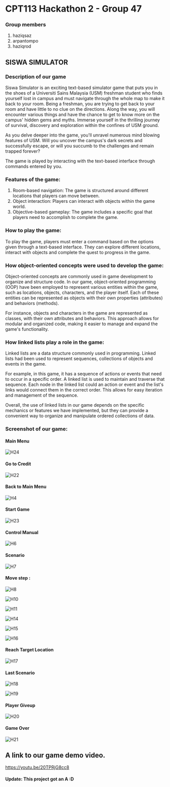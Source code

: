 # CPT113 Hackathon 2 - Group 47
### Group members
1. haziqsaz
2. arpantompo
3. haziqrod

## SISWA SIMULATOR

### Description of our game
Siswa Simulator is an exciting text-based simulator game that puts you in the shoes of a Universiti Sains Malaysia (USM) freshman student who finds yourself lost in campus and must navigate through the whole map to make it back to your room. Being a freshman, you are trying to get back to your room and have little to no clue on the directions. Along the way, you will encounter various things and have the chance to get to know more on the campus' hidden gems and myths. Immerse yourself in the thrilling journey of survival, discovery and exploration within the confines of USM ground.

As you delve deeper into the game, you'll unravel numerous mind blowing features of USM. Will you uncover the campus's dark secrets and successfully escape, or will you succumb to the challenges and remain trapped forever?

The game is played by interacting with the text-based interface through commands entered by you.
### Features of the game:
1. Room-based navigation: The game is structured around different locations that players can move between.
2. Object interaction: Players can interact with objects within the game world.
4. Objective-based gameplay: The game includes a specific goal that players need to accomplish to complete the game.

### How to play the game:
To play the game, players must enter a command based on the options given through a text-based interface. They can explore different locations, interact with objects and complete the quest to progress in the game.

### How object-oriented concepts were used to develop the game:
Object-oriented concepts are commonly used in game development to organize and structure code. In our game, object-oriented programming (OOP) have been employed to represent various entities within the game, such as locations, objects, characters, and the player itself. Each of these entities can be represented as objects with their own properties (attributes) and behaviors (methods).

For instance, objects and characters in the game are represented as classes, with their own attributes and behaviors. This approach allows for modular and organized code, making it easier to manage and expand the game's functionality.

### How linked lists play a role in the game:
Linked lists are a data structure commonly used in programming. Linked lists had been used to represent sequences, collections of objects and events in the game.

For example, in this game, it has a sequence of actions or events that need to occur in a specific order. A linked list is used to maintain and traverse that sequence. Each node in the linked list could an action or event and the list's links would connect them in the correct order. This allows for easy iteration and management of the sequence.

Overall, the use of linked lists in our game depends on the specific mechanics or features we have implemented, but they can provide a convenient way to organize and manipulate ordered collections of data.

### Screenshot of our game:
#### Main Menu
![H24](https://github.com/muhdhaziq02/Hackathon2-Group47/assets/117788825/9e71b9a8-e32d-48fb-9610-bd8794072252)

#### Go to Credit
![H22](https://github.com/muhdhaziq02/Hackathon2-Group47/assets/117788825/da1d962a-5635-4841-8cee-c22a2491172f)


#### Back to Main Menu
![H4](https://github.com/muhdhaziq02/Hackathon2-Group47/assets/117788825/cbaed03c-4adb-49d8-b364-4b4e058f8e68)


#### Start Game
![H23](https://github.com/muhdhaziq02/Hackathon2-Group47/assets/117788825/2adbf53b-bed2-4ae2-86b1-e2ee141ef59f)


#### Control Manual
![H6](https://github.com/muhdhaziq02/Hackathon2-Group47/assets/117788825/c7b54923-5e18-4694-8761-30ad3078f057)


#### Scenario
![H7](https://github.com/muhdhaziq02/Hackathon2-Group47/assets/117788825/404788d6-06bc-48c2-871e-e2bd03abb84f)


#### Move step :
![H8](https://github.com/muhdhaziq02/Hackathon2-Group47/assets/117788825/39baf4a9-f724-4deb-986b-77abf3f81559)

![H10](https://github.com/muhdhaziq02/Hackathon2-Group47/assets/117788825/6ca07abd-5d86-47d8-9349-3c73c47f9794)

![H11](https://github.com/muhdhaziq02/Hackathon2-Group47/assets/117788825/c71fbc21-47ca-47e3-9b39-3dfad328d31b)

![H14](https://github.com/muhdhaziq02/Hackathon2-Group47/assets/117788825/11f9fe09-977a-4d3e-8334-81949f562a09)

![H15](https://github.com/muhdhaziq02/Hackathon2-Group47/assets/117788825/c4ff3afd-5138-4bf9-a8f6-004833df8491)

![H16](https://github.com/muhdhaziq02/Hackathon2-Group47/assets/117788825/502818a3-33a2-47f5-9c6a-7620b28147c8)

#### Reach Target Location
![H17](https://github.com/muhdhaziq02/Hackathon2-Group47/assets/117788825/72078a93-0388-475a-a97f-a99b2440551d)

#### Last Scenario
![H18](https://github.com/muhdhaziq02/Hackathon2-Group47/assets/117788825/ebb844a0-8831-4de9-a93c-17f91dd3fc02)

![H19](https://github.com/muhdhaziq02/Hackathon2-Group47/assets/117788825/7a2d0e66-2bfb-43f4-aec2-c439243d80c8)

#### Player Giveup
![H20](https://github.com/muhdhaziq02/Hackathon2-Group47/assets/117788825/db5a46c9-b327-4fc0-9593-8bc8aad786b1)

#### Game Over
![H21](https://github.com/muhdhaziq02/Hackathon2-Group47/assets/117788825/44a710df-5ee9-4be7-b2da-462aa7d9d2f1)

## A link to our game demo video.
https://youtu.be/20TPRjG8cc8

#### Update: This project got an A :D
